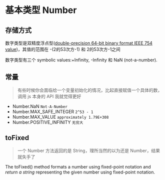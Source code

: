 # 基本类型 Number

## 存储方式

数字类型是双精度浮点型([double-precision 64-bit binary format IEEE 754 value](https://developer.mozilla.org/en-US/docs/Web/JavaScript/Data_structures#Number_type))，其值的范围在 -(2的53次方-1) 和 2的53次方-1之间

数字类型有三个 symbolic values:+Infinity, -Infinity 和 NaN (not-a-number).

## 常量

> 有些时候你会面临给一个变量初始化的情况，比起直接赋值一个具体的数，调用 js 本身的 API 我就觉得更好

- Number.NaN `Not-A-Number`
- Number.MAX_SAFE_INTEGER `2^53 - 1`
- Number.MAX_VALUE `approximately 1.79E+308`
- Number.POSITIVE_INFINITY `无穷大`

## toFixed

> 一个 Number 方法返回的是 String，理所当然的以为还是 Number，结果就失手了

The toFixed() method formats a number using fixed-point notation and _return a string_ representing the given number using fixed-point notation.
